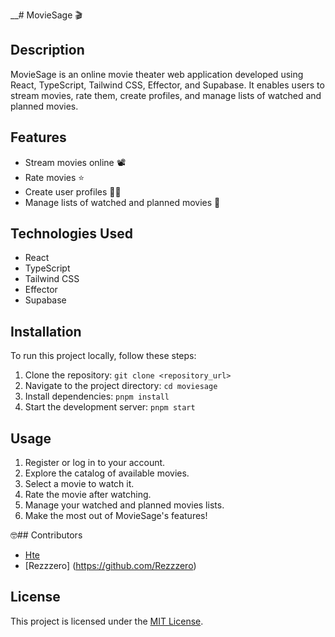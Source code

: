 __# MovieSage 🎬

## Description
MovieSage is an online movie theater web application developed using React, TypeScript, Tailwind CSS, Effector, and Supabase. It enables users to stream movies, rate them, create profiles, and manage lists of watched and planned movies.

## Features
- Stream movies online 📽️
- Rate movies ⭐
- Create user profiles 🧑‍💻
- Manage lists of watched and planned movies 📝

## Technologies Used
- React
- TypeScript
- Tailwind CSS
- Effector
- Supabase

## Installation
To run this project locally, follow these steps:
1. Clone the repository: `git clone <repository_url>`
2. Navigate to the project directory: `cd moviesage`
3. Install dependencies: `pnpm install`
4. Start the development server: `pnpm start`

## Usage
1. Register or log in to your account.
2. Explore the catalog of available movies.
3. Select a movie to watch it.
4. Rate the movie after watching.
5. Manage your watched and planned movies lists.
6. Make the most out of MovieSage's features!

🤓## Contributors
- [Hte](https://github.com/Htaie)
- [Rezzzero] (https://github.com/Rezzzero)

## License
This project is licensed under the [MIT License](LICENSE).
